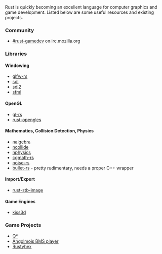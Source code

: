 Rust is quickly becoming an excellent language for computer graphics and game development. Listed below are some useful resources and existing projects.

### Community

- [#rust-gamedev](http://chat.mibbit.com/?server=irc.mozilla.org&channel=%23rust-gamedev) on irc.mozilla.org 

### Libraries

#### Windowing

- [glfw-rs](https://github.com/bjz/glfw-rs)
- [sdl](https://github.com/brson/rust-sdl)
- [sdl2](https://github.com/AngryLawyer/rust-sdl2)
- [sfml](https://github.com/JeremyLetang/rust-sfml)

#### OpenGL

- [gl-rs](https://github.com/bjz/gl-rs)
- [rust-opengles](https://github.com/mozilla-servo/rust-opengles)

#### Mathematics, Collision Detection, Physics

- [nalgebra](https://github.com/sebcrozet/nalgebra)
- [ncollide](https://github.com/sebcrozet/ncollide)
- [nphysics](https://github.com/sebcrozet/nphysics)
- [cgmath-rs](https://github.com/bjz/cgmath-rs)
- [noise-rs](https://github.com/bjz/noise-rs)
- [bullet-rs](https://github.com/bjz/bullet-rs/) - pretty rudimentary, needs a proper C++ wrapper

#### Import/Export

- [rust-stb-image](https://github.com/mozilla-servo/rust-stb-image)

#### Game Engines

- [kiss3d](https://github.com/sebcrozet/kiss3d)

### Game Projects

- [Q³](https://github.com/Jeaye/q3)
- [Angolmois BMS player](https://github.com/lifthrasiir/angolmois-rust)
- [Rustyhex](https://github.com/dpc/rustyhex/)
